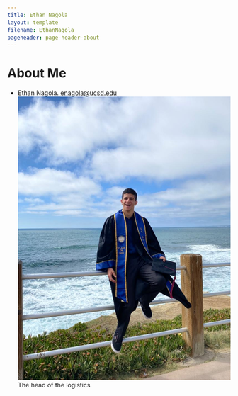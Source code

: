 ```yaml
---
title: Ethan Nagola
layout: template
filename: EthanNagola
pageheader: page-header-about
--- 
```

# About Me
- Ethan Nagola. enagola@ucsd.edu\
![image](Photos/EthanPic.jpeg)\
The head of the logistics
